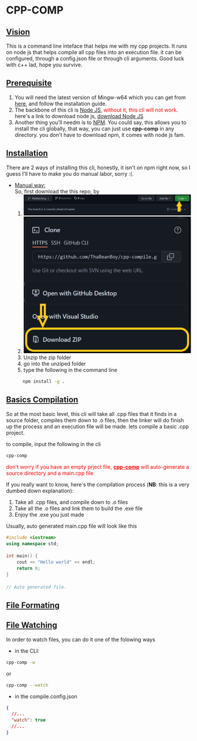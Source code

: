 # CPP-COMP

## <u> Vision </u>

This is a command line inteface that helps me with my cpp projects. It runs on node js that helps compile all cpp files into an execution file. it can be configured, through a config.json file or through cli arguments. Good luck with c++ lad, hope you survive.

## <u> Prerequisite </u>

1. You will need the latest version of Mingw-w64 which you can get from [here](https://www.msys2.org/), and follow the installation guide.
2. The backbone of this cli is [Node JS](https://nodejs.org/en/), <span style="color: red">without it, this cli will not work</span>. here's a link to download node js, [download Node JS](https://nodejs.org/en/download/)
3. Another thing you'll needm is to [NPM](https://www.npmjs.com/). You could say, this allows you to install the cli globally, that way, you can just use **cpp-comp** in any directory. you don't have to download npm, it comes with node js fam.

## <u> Installation </u>

There are 2 ways of installing this cli, honestly, it isn't on npm right now, so I guess I'll have to make you do manual labor, sorry :(. <br>

- <u>Manual way:</u> <br>
  So, first download the this repo, by
  1.  !['Code' button](./md/code_button.png)
  2.  ![Download Zip](md/download_zip.png)
  3.  Unzip the zip folder
  4.  go into the unziped folder
  5.  type the following in the command line
  ```sh
     npm install -g .
  ```

## <u> Basics Compilation</u>

So at the most basic level, this cli will take all .cpp files that it finds in a source folder, compiles them down to .o files, then the linker will do finish up the process and an execution file will be made. lets compile a basic .cpp project.

to compile, input the following in the cli <br>

```sh
cpp-comp
```

<span style="color:red"> don't worry if you have an empty prject file, <u>**cpp-comp**</u> will auto-generate a source directory and a main.cpp file </span>

If you really want to know, here's the compilation process (**NB**: this is a very dumbed down explanation):

1. Take all .cpp files, and compile down to .o files
2. Take all the .o files and link them to build the .exe file
3. Enjoy the .exe you just made

Usually, auto generated main.cpp file will look like this

```cpp
#include <iostream>
using namespace std;

int main() {
	cout << "Hello world" << endl;
	return 0;
}

// Auto generated file.
```

## <u> File Formating </u>

## <u> File Watching </u>

In order to watch files, you can do it one of the folowing ways

- in the CLI:

```sh
cpp-comp -w
```

or

```sh
cpp-comp --watch
```

- in the compile.config.json

```json
{
  //...
  "watch": true
  //...
}
```
